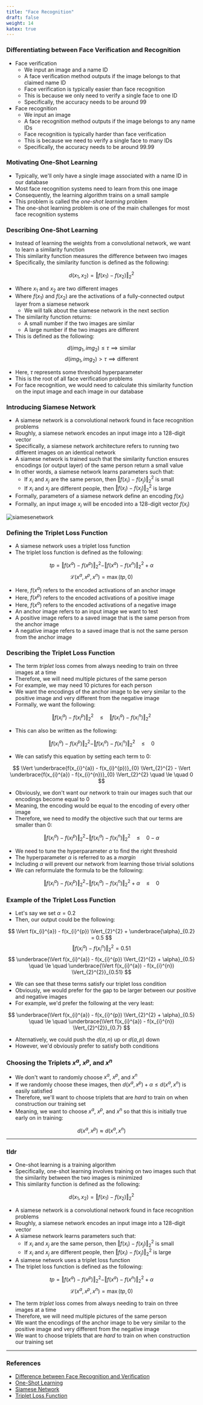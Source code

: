 ```yaml
---
title: "Face Recognition"
draft: false
weight: 14
katex: true
---
```


### Differentiating between Face Verification and Recognition
- Face verification
	- We input an image and a name ID
	- A face verification method outputs if the image belongs to that claimed name ID
	- Face verification is typically easier than face recognition
	- This is because we only need to verify a single face to one ID
	- Specifically, the accuracy needs to be around $99%$
- Face recognition
	- We input an image
	- A face recognition method outputs if the image belongs to any name IDs
	- Face recognition is typically harder than face verification
	- This is because we need to verify a single face to many IDs
	- Specifically, the accuracy needs to be around $99.99%$

### Motivating One-Shot Learning
- Typically, we'll only have a single image associated with a name ID in our database
- Most face recognition systems need to learn from this one image
- Consequently, the learning algorithm trains on a small sample
- This problem is called the *one-shot learning* problem
- The one-shot learning problem is one of the main challenges for most face recognition systems

### Describing One-Shot Learning
- Instead of learning the weights from a convolutional network, we want to learn a similarity function
- This similarity function measures the difference between two images
- Specifically, the similarity function is defined as the following:

$$ d(x_{1}, x_{2}) = \Vert f(x_{1}) - f(x_{2}) \Vert_{2}^{2} $$

- Where $x_{1}$ and $x_{2}$ are two different images
- Where $f(x_{1})$ and $f(x_{2})$ are the activations of a fully-connected output layer from a siamese network
	- We will talk about the siamese network in the next section
- The similarity function returns:
	- A small number if the two images are similar
	- A large number if the two images are different
- This is defined as the following:

$$ d(img_{1}, img_{2}) \le \tau \implies \text{similar} $$
$$ d(img_{1}, img_{2}) > \tau \implies \text{different} $$

- Here, $\tau$ represents some threshold hyperparameter
- This is the root of all face verification problems
- For face recognition, we would need to calculate this similarity function on the input image and each image in our database

### Introducing Siamese Network
- A siamese network is a convolutional network found in face recognition problems
- Roughly, a siamese network encodes an input image into a $128$-digit vector
- Specifically, a siamese network architecture refers to running two different images on an identical network
- A siamese network is trained such that the similarity function ensures encodings (or output layer) of the same person return a small value
- In other words, a siamese network learns parameters such that:
	- If $x_{i}$ and $x_{j}$ are the same person, then $\Vert f(x_{i}) - f(x_{j}) \Vert_{2}^{2}$ is small
	- If $x_{i}$ and $x_{j}$ are different people, then $\Vert f(x_{i}) - f(x_{j}) \Vert_{2}^{2}$ is large
- Formally, parameters of a siamese network define an encoding $f(x_{i})$
- Formally, an input image $x_{i}$ will be encoded into a $128$-digit vector $f(x_{i})$

![siamesenetwork](../../../img/siamese_network.jpg)

### Defining the Triplet Loss Function
- A siamese network uses a triplet loss function
- The triplet loss function is defined as the following:

$$ tp = \Vert f(x^{a}) - f(x^{p}) \Vert_{2}^{2} - \Vert f(x^{a}) - f(x^{n}) \Vert_{2}^{2} + \alpha $$
$$ \mathcal{L}(x^{a}, x^{p}, x^{n}) = \max(tp, 0) $$

- Here, $f(x^{a})$ refers to the encoded activations of an anchor image
- Here, $f(x^{p})$ refers to the encoded activations of a positive image
- Here, $f(x^{a})$ refers to the encoded activations of a negative image
- An anchor image refers to an input image we want to test
- A positive image refers to a saved image that is the same person from the anchor image
- A negative image refers to a saved image that is not the same person from the anchor image

### Describing the Triplet Loss Function
- The term *triplet* loss comes from always needing to train on three images at a time
- Therefore, we will need multiple pictures of the same person
- For example, we may need $10$ pictures for each person
- We want the encodings of the anchor image to be very similar to the positive image and very different from the negative image
- Formally, we want the following:

$$ \Vert f(x_{i}^{a}) - f(x_{i}^{p}) \Vert_{2}^{2} \quad \le \quad \Vert f(x_{i}^{a}) - f(x_{i}^{n}) \Vert_{2}^{2} $$

- This can also be written as the following:

$$ \Vert f(x_{i}^{a}) - f(x_{i}^{p}) \Vert_{2}^{2} - \Vert f(x_{i}^{a}) - f(x_{i}^{n}) \Vert_{2}^{2} \quad \le \quad 0 $$

- We can satisfy this equation by setting each term to $0$:

$$ \Vert \underbrace{f(x_{i}^{a}) - f(x_{i}^{p})}_{0} \Vert_{2}^{2} - \Vert \underbrace{f(x_{i}^{a}) - f(x_{i}^{n})}_{0} \Vert_{2}^{2} \quad \le \quad 0 $$

- Obviously, we don't want our network to train our images such that our encodings become equal to $0$
- Meaning, the encoding would be equal to the encoding of every other image
- Therefore, we need to modify the objective such that our terms are smaller than $0$:

$$ \Vert f(x_{i}^{a}) - f(x_{i}^{p}) \Vert_{2}^{2} - \Vert f(x_{i}^{a}) - f(x_{i}^{n}) \Vert_{2}^{2} \quad \le \quad 0 - \alpha $$

- We need to tune the hyperparameter $\alpha$ to find the right threshold
- The hyperparameter $\alpha$ is referred to as a *margin*
- Including $\alpha$ will prevent our network from learning those trivial solutions
- We can reformulate the formula to be the following:

$$ \Vert f(x_{i}^{a}) - f(x_{i}^{p}) \Vert_{2}^{2} - \Vert f(x_{i}^{a}) - f(x_{i}^{n}) \Vert_{2}^{2} + \alpha \quad \le \quad 0 $$

### Example of the Triplet Loss Function
- Let's say we set $\alpha=0.2$
- Then, our output could be the following:

$$ \Vert f(x_{i}^{a}) - f(x_{i}^{p}) \Vert_{2}^{2} + \underbrace{\alpha}_{0.2} = 0.5 $$
$$ \Vert f(x_{i}^{a}) - f(x_{i}^{n}) \Vert_{2}^{2} = 0.51 $$
$$ \underbrace{\Vert f(x_{i}^{a}) - f(x_{i}^{p}) \Vert_{2}^{2} + \alpha}_{0.5} \quad \le \quad \underbrace{\Vert f(x_{i}^{a}) - f(x_{i}^{n}) \Vert_{2}^{2}}_{0.51} $$

- We can see that these terms satisfy our triplet loss condition
- Obviously, we would prefer for the gap to be larger between our positive and negative images
- For example, we'd prefer the following at the very least:

$$ \underbrace{\Vert f(x_{i}^{a}) - f(x_{i}^{p}) \Vert_{2}^{2} + \alpha}_{0.5} \quad \le \quad \underbrace{\Vert f(x_{i}^{a}) - f(x_{i}^{n}) \Vert_{2}^{2}}_{0.7} $$

- Alternatively, we could push the $d(a,n)$ up or $d(a,p)$ down
- However, we'd obviously prefer to satisfy both conditions

### Choosing the Triplets $x^{a}$, $x^{p}$, and $x^{n}$
- We don't want to randomly choose $x^{a}$, $x^{p}$, and $x^{n}$
- If we randomly choose these images, then $d(x^{a}, x^{p}) + \alpha \le d(x^{a}, x^{n})$ is easily satisfied
- Therefore, we'll want to choose triplets that are *hard* to train on when construction our training set
- Meaning, we want to choose $x^{a}$, $x^{p}$, and $x^{n}$ so that this is initially true early on in training:

$$ d(x^{a}, x^{p}) \approx d(x^{a}, x^{n}) $$

---

### tldr
- One-shot learning is a training algorithm
- Specifically, one-shot learning involves training on two images such that the similarity between the two images is minimized
- This similarity function is defined as the following:

$$ d(x_{1}, x_{2}) = \Vert f(x_{1}) - f(x_{2}) \Vert_{2}^{2} $$

- A siamese network is a convolutional network found in face recognition problems
- Roughly, a siamese network encodes an input image into a $128$-digit vector
- A siamese network learns parameters such that:
	- If $x_{i}$ and $x_{j}$ are the same person, then $\Vert f(x_{i}) - f(x_{j}) \Vert_{2}^{2}$ is small
	- If $x_{i}$ and $x_{j}$ are different people, then $\Vert f(x_{i}) - f(x_{j}) \Vert_{2}^{2}$ is large
- A siamese network uses a triplet loss function
- The triplet loss function is defined as the following:

$$ tp = \Vert f(x^{a}) - f(x^{p}) \Vert_{2}^{2} - \Vert f(x^{a}) - f(x^{n}) \Vert_{2}^{2} + \alpha $$
$$ \mathcal{L}(x^{a}, x^{p}, x^{n}) = \max(tp, 0) $$

- The term *triplet* loss comes from always needing to train on three images at a time
- Therefore, we will need multiple pictures of the same person
- We want the encodings of the anchor image to be very similar to the positive image and very different from the negative image
- We want to choose triplets that are *hard* to train on when construction our training set

---

### References
- [Difference between Face Recognition and Verification](https://www.youtube.com/watch?v=-FfMVnwXrZ0&list=PLkDaE6sCZn6Gl29AoE31iwdVwSG-KnDzF&index=32)
- [One-Shot Learning](https://www.youtube.com/watch?v=96b_weTZb2w&list=PLkDaE6sCZn6Gl29AoE31iwdVwSG-KnDzF&index=33)
- [Siamese Network](https://www.youtube.com/watch?v=6jfw8MuKwpI&list=PLkDaE6sCZn6Gl29AoE31iwdVwSG-KnDzF&index=34)
- [Triplet Loss Function](https://www.youtube.com/watch?v=d2XB5-tuCWU&list=PLkDaE6sCZn6Gl29AoE31iwdVwSG-KnDzF&index=35)
